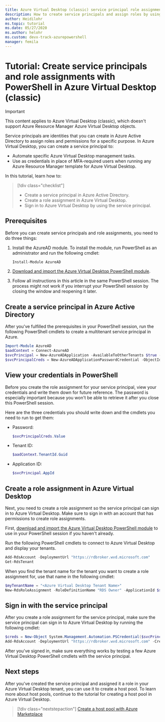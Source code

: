 ```yaml
---
title: Azure Virtual Desktop (classic) service principal role assignment - Azure
description: How to create service principals and assign roles by using PowerShell in Azure Virtual Desktop (classic).
author: Heidilohr
ms.topic: tutorial
ms.date: 05/27/2020
ms.author: helohr 
ms.custom: devx-track-azurepowershell
manager: femila
---
```

# Tutorial: Create service principals and role assignments with PowerShell in Azure Virtual Desktop (classic)

>[!IMPORTANT]
>This content applies to Azure Virtual Desktop (classic), which doesn't support Azure Resource Manager Azure Virtual Desktop objects.

Service principals are identities that you can create in Azure Active Directory to assign roles and permissions for a specific purpose. In Azure Virtual Desktop, you can create a service principal to:

- Automate specific Azure Virtual Desktop management tasks.
- Use as credentials in place of MFA-required users when running any Azure Resource Manager template for Azure Virtual Desktop.

In this tutorial, learn how to:

> [!div class="checklist"]
> * Create a service principal in Azure Active Directory.
> * Create a role assignment in Azure Virtual Desktop.
> * Sign in to Azure Virtual Desktop by using the service principal.

## Prerequisites

Before you can create service principals and role assignments, you need to do three things:

1. Install the AzureAD module. To install the module, run PowerShell as an administrator and run the following cmdlet:

    ```powershell
    Install-Module AzureAD
    ```

2. [Download and import the Azure Virtual Desktop PowerShell module](/powershell/windows-virtual-desktop/overview/).

3. Follow all instructions in this article in the same PowerShell session. The process might not work if you interrupt your PowerShell session by closing the window and reopening it later.

## Create a service principal in Azure Active Directory

After you've fulfilled the prerequisites in your PowerShell session, run the following PowerShell cmdlets to create a multitenant service principal in Azure.

```powershell
Import-Module AzureAD
$aadContext = Connect-AzureAD
$svcPrincipal = New-AzureADApplication -AvailableToOtherTenants $true -DisplayName "Azure Virtual Desktop Svc Principal"
$svcPrincipalCreds = New-AzureADApplicationPasswordCredential -ObjectId $svcPrincipal.ObjectId
```
## View your credentials in PowerShell

Before you create the role assignment for your service principal, view your credentials and write them down for future reference. The password is especially important because you won't be able to retrieve it after you close this PowerShell session.

Here are the three credentials you should write down and the cmdlets you need to run to get them:

- Password:

    ```powershell
    $svcPrincipalCreds.Value
    ```

- Tenant ID:

    ```powershell
    $aadContext.TenantId.Guid
    ```

- Application ID:

    ```powershell
    $svcPrincipal.AppId
    ```

## Create a role assignment in Azure Virtual Desktop

Next, you need to create a role assignment so the service principal can sign in to Azure Virtual Desktop. Make sure to sign in with an account that has permissions to create role assignments.

First, [download and import the Azure Virtual Desktop PowerShell module](/powershell/windows-virtual-desktop/overview/) to use in your PowerShell session if you haven't already.

Run the following PowerShell cmdlets to connect to Azure Virtual Desktop and display your tenants.

```powershell
Add-RdsAccount -DeploymentUrl "https://rdbroker.wvd.microsoft.com"
Get-RdsTenant
```

When you find the tenant name for the tenant you want to create a role assignment for, use that name in the following cmdlet:

```powershell
$myTenantName = "<Azure Virtual Desktop Tenant Name>"
New-RdsRoleAssignment -RoleDefinitionName "RDS Owner" -ApplicationId $svcPrincipal.AppId -TenantName $myTenantName
```

## Sign in with the service principal

After you create a role assignment for the service principal, make sure the service principal can sign in to Azure Virtual Desktop by running the following cmdlet:

```powershell
$creds = New-Object System.Management.Automation.PSCredential($svcPrincipal.AppId, (ConvertTo-SecureString $svcPrincipalCreds.Value -AsPlainText -Force))
Add-RdsAccount -DeploymentUrl "https://rdbroker.wvd.microsoft.com" -Credential $creds -ServicePrincipal -AadTenantId $aadContext.TenantId.Guid
```

After you've signed in, make sure everything works by testing a few Azure Virtual Desktop PowerShell cmdlets with the service principal.

## Next steps

After you've created the service principal and assigned it a role in your Azure Virtual Desktop tenant, you can use it to create a host pool. To learn more about host pools, continue to the tutorial for creating a host pool in Azure Virtual Desktop.

 > [!div class="nextstepaction"]
 > [Create a host pool with Azure Marketplace](create-host-pools-azure-marketplace-2019.md)
